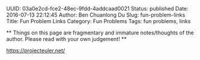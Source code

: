 UUID: 03a0e2cd-fce2-48ec-9fdd-4addcaad0021
Status: published
Date: 2016-07-13 22:12:45
Author: Ben Chuanlong Du
Slug: fun-problem-links
Title: Fun Problem Links
Category: Fun Problems
Tags: fun problems, links

**
Things on this page are
fragmentary and immature notes/thoughts of the author.
Please read with your own judgement!
**

https://projecteuler.net/

